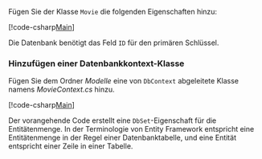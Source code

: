 Fügen Sie der Klasse `Movie` die folgenden Eigenschaften hinzu:

[!code-csharp[Main](../../tutorials/razor-pages/razor-pages-start/sample/RazorPagesMovie/Models/MovieNoEF.cs?name=snippet_MovieNoEF)]

Die Datenbank benötigt das Feld `ID` für den primären Schlüssel.

<a name="dc"></a>
### <a name="add-a-database-context-class"></a>Hinzufügen einer Datenbankkontext-Klasse

Fügen Sie dem Ordner *Modelle* eine von `DbContext` abgeleitete Klasse namens *MovieContext.cs* hinzu.

[!code-csharp[Main](../../tutorials/razor-pages/razor-pages-start/sample/RazorPagesMovie/Models/MovieContext.cs)]

Der vorangehende Code erstellt eine `DbSet`-Eigenschaft für die Entitätenmenge. In der Terminologie von Entity Framework entspricht eine Entitätenmenge in der Regel einer Datenbanktabelle, und eine Entität entspricht einer Zeile in einer Tabelle.